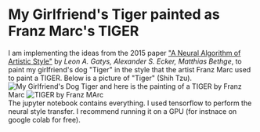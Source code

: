 # My Girlfriend's Tiger painted as Franz Marc's TIGER 
I am implementing the ideas from the 2015 paper
["A Neural Algorithm of Artistic Style"](https://arxiv.org/abs/1508.06576) by *Leon A. Gatys,
Alexander S. Ecker, Matthias Bethge*,
to paint my girlfriend's dog "Tiger" in the style that the artist Franz Marc used to paint a TIGER.
Below is a picture of "Tiger" (Shih Tzu).
<br/>
![My Girlfriend's Dog Tiger](https://drive.google.com/uc?id=1DaDURnkGYfJ2D8eoXrjg-84dXffBcX1z)
and here is the painting of a TIGER by Franz Marc
![TIGER by Franz MArc](https://drive.google.com/uc?id=1S6cVG_neSru21cEGY7UoN1XQy-trfaIH)
<br/>
The jupyter notebook contains everything. I used tensorflow to perform the neural style transfer. I recommend running it on a GPU (for instnace on google colab for free). 
